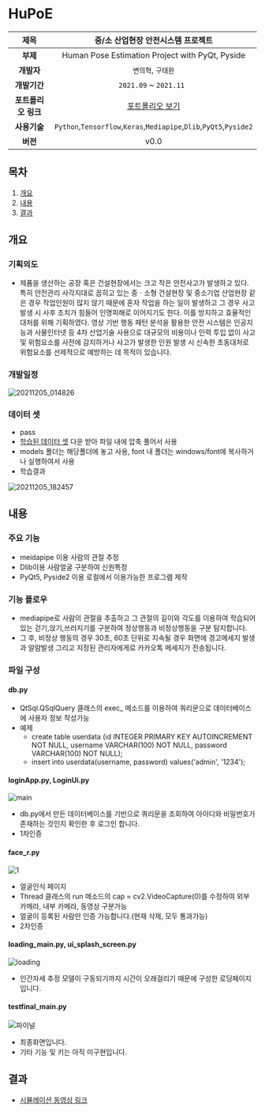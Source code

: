# HuPoE

| **제목**   |중/소 산업현장 안전시스템 프로젝트 |
| :---: | :---: | 
| **부제**   |Human Pose Estimation Project with PyQt, Pyside|
| **개발자**   |`변의혁`, `구태완`|
| **개발기간**   |`2021.09` ~ `2021.11 `| 
| **포트폴리오 링크** | [포트폴리오 보기](https://www.miricanvas.com/v/1ojqh0) |
| **사용기술** | `Python`,`Tensorflow`,`Keras`,`Mediapipe`,`Dlib`,`PyQt5`,`Pyside2` |
| **버전** | v0.0 |

## 목차
1. [개요](#개요)
2. [내용](#내용)
3. [결과](#결과)



## 개요
### 기획의도
 - 제품을 생산하는 공장 혹은 건설현장에서는 크고 작은 안전사고가 발생하고 있다. 특히 안전관리 사각지대로 꼽히고 있는 중ㆍ소형 건설현장 및 중소기업 산업현장 같은 경우 작업인원이 많지 않기 때문에 혼자 작업을 하는 일이 발생하고 그 경우 사고 발생 시 사후 조치가 힘들어 인명피해로 이어지기도 한다. 이를 방지하고 효율적인 대처를 위해 기획하였다. 영상 기반 행동 패턴 분석을 활용한 안전 시스템은 인공지능과 사물인터넷 등 4차 산업기술 사용으로 대규모의 비용이나 인력 투입 없이 사고 및 위험요소를 사전에 감지하거나 사고가 발생한 인원 발생 시 신속한 초동대처로 위험요소를 선제적으로 예방하는 데 목적이 있습니다.

### 개발일정
![20211205_014826](https://user-images.githubusercontent.com/84761763/144717566-e9187c72-b6f1-480a-933a-8295591ee489.png)

### 데이터 셋
 - pass
 - [학습된 데이터 셋](https://drive.google.com/file/d/1GcxSzzDbk1N9Z6yUkTPrt-YcfjGv6lJJ/view?usp=sharing) 다운 받아 파일 내에 압축 풀어서 사용
 - models 폴더는 해당폴더에 놓고 사용, font 내 폴더는 windows/font에 복사하거나 실행하여서 사용
 - 학습결과

![20211205_182457](https://user-images.githubusercontent.com/84761763/144740993-b4b5e421-9381-4027-a6aa-afdef566c84f.png)


## 내용
### 주요 기능
 - meidapipe 이용 사람의 관절 추정
 - Dlib이용 사람얼굴 구분하여 신원특정
 - PyQt5, Pyside2 이용 로컬에서 이용가능한 프로그램 제작

### 기능 플로우
 - mediapipe로 사람의 관절을 추출하고 그 관절의 길이와 각도를 이용하여 학습되어있는 걷기,앉기,쓰러지기를 구분하여 정상행동과 비정상행동을 구분 탐지합니다.
 - 그 후, 비정상 행동의 경우 30초, 60초 단위로 지속될 경우 화면에 경고메세지 발생과 알람발생 그리고 지정된 관리자에게로 카카오톡 메세지가 전송됩니다.
### 파일 구성
#### db.py
 - QtSql.QSqlQuery 클래스의 exec_ 메소드를 이용하여 쿼리문으로 데이터베이스에 사용자 정보 작성가능
 - 예제
    - create table userdata (id INTEGER PRIMARY KEY AUTOINCREMENT NOT NULL, username VARCHAR(100) NOT NULL, password VARCHAR(100) NOT NULL);
    - insert into userdata(username, password) values('admin', '1234');
#### loginApp.py, LoginUi.py
 ![main](https://user-images.githubusercontent.com/84761763/144741765-7833dc0b-bb97-4665-b899-c6ab58ed7583.png)
 - db.py에서 만든 데이터베이스를 기반으로 쿼리문을 조회하여 아이디와 비밀번호가 존재하는 것인지 확인한 후 로그인 합니다.
 - 1차인증
#### face_r.py
 ![1](https://user-images.githubusercontent.com/84761763/144741535-4197f07f-99c0-4318-b3c3-51e03b579430.png)
 - 얼굴인식 페이지
 - Thread 클래스의 run 메소드의 cap = cv2.VideoCapture(0)를 수정하여 외부 카메라, 내부 카메라, 동영상 구분가능
 - 얼굴이 등록된 사람만 인증 가능합니다.(현재 삭제, 모두 통과가능)
 - 2차인증

#### loading_main.py, ui_splash_screen.py
 ![loading](https://user-images.githubusercontent.com/84761763/144741914-f1d4379d-279f-4f5f-9c5b-6a26e68df4a0.png)
 - 인간자세 추정 모델이 구동되기까지 시간이 오래걸리기 때문에 구성한 로딩페이지입니다.

#### testfinal_main.py
 ![파이널](https://user-images.githubusercontent.com/84761763/144741984-6a44af60-d827-40a1-ae1b-7435ad78abd5.png)
 - 최종화면입니다.
 - 기타 기능 및 키는 아직 미구현입니다.

## 결과
 - [시뮬레이션 동영상 링크](https://youtu.be/lE7QpYeMWs0) 
